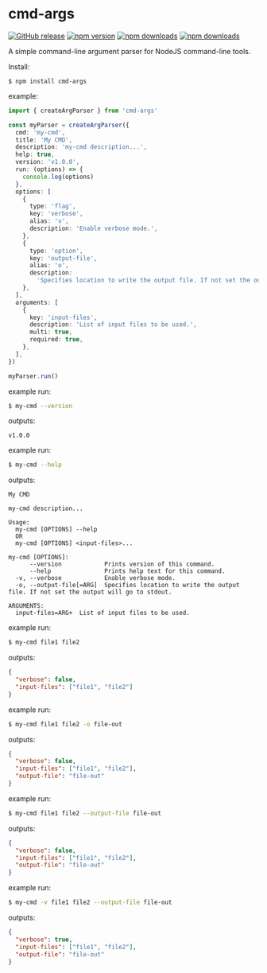# cmd-args

[![GitHub release](https://img.shields.io/github/release/Mike96angelo/cmd-args.svg?maxAge=21600)](https://github.com/Mike96Angelo/cmd-args)
[![npm version](https://img.shields.io/npm/v/cmd-args.svg?maxAge=21600)](https://www.npmjs.com/package/cmd-args)
[![npm downloads](https://img.shields.io/npm/dm/cmd-args.svg?maxAge=604800)](https://www.npmjs.com/package/cmd-args)
[![npm downloads](https://img.shields.io/npm/dt/cmd-args.svg?maxAge=604800)](https://www.npmjs.com/package/cmd-args)

A simple command-line argument parser for NodeJS command-line tools.

Install:

```
$ npm install cmd-args
```

example:

```typescript
import { createArgParser } from 'cmd-args'

const myParser = createArgParser({
  cmd: 'my-cmd',
  title: 'My CMD',
  description: 'my-cmd description...',
  help: true,
  version: 'v1.0.0',
  run: (options) => {
    console.log(options)
  },
  options: [
    {
      type: 'flag',
      key: 'verbose',
      alias: 'v',
      description: 'Enable verbose mode.',
    },
    {
      type: 'option',
      key: 'output-file',
      alias: 'o',
      description:
        'Specifies location to write the output file. If not set the output will go to stdout.',
    },
  ],
  arguments: [
    {
      key: 'input-files',
      description: 'List of input files to be used.',
      multi: true,
      required: true,
    },
  ],
})

myParser.run()
```

example run:

```bash
$ my-cmd --version
```

outputs:

```
v1.0.0
```

example run:

```bash
$ my-cmd --help
```

outputs:

```
My CMD

my-cmd description...

Usage:
  my-cmd [OPTIONS] --help
  OR
  my-cmd [OPTIONS] <input-files>...

my-cmd [OPTIONS]:
      --version            Prints version of this command.
      --help               Prints help text for this command.
  -v, --verbose            Enable verbose mode.
  -o, --output-file[=ARG]  Specifies location to write the output file. If not set the output will go to stdout.

ARGUMENTS:
  input-files=ARG+  List of input files to be used.

```

example run:

```bash
$ my-cmd file1 file2
```

outputs:

```json
{
  "verbose": false,
  "input-files": ["file1", "file2"]
}
```

example run:

```bash
$ my-cmd file1 file2 -o file-out
```

outputs:

```json
{
  "verbose": false,
  "input-files": ["file1", "file2"],
  "output-file": "file-out"
}
```

example run:

```bash
$ my-cmd file1 file2 --output-file file-out
```

outputs:

```json
{
  "verbose": false,
  "input-files": ["file1", "file2"],
  "output-file": "file-out"
}
```

example run:

```bash
$ my-cmd -v file1 file2 --output-file file-out
```

outputs:

```json
{
  "verbose": true,
  "input-files": ["file1", "file2"],
  "output-file": "file-out"
}
```
